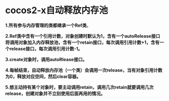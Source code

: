 # cocos2-x自动释放内存池

**1.所有参与内存管理的类都继承一个Ref类**。

**2.Ref类中含有一个引用计数，对象创建时默认为1，含有一个autoRelease接口将调用对象加入内存释放池，含有一个retain接口，每次调用引用计数+1，含有一个release接口，每次调用引用计数-1。**

**3.create对象时，调用autoRlease接口。**

**4.每帧结束，自动释放内存池（一个类）会调用一次release，当有对象引用计数为0，释放对应空间，然后clear容器。**

**5.想主动持有某个对象时，要主动调用retain，调用几次retain就要调用几次release，创建对象并不立刻使用后面再用的情况。**

## 

